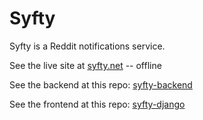 # Syfty

Syfty is a Reddit notifications service.

See the live site at [syfty.net](https://syfty.net) -- offline

See the backend at this repo: [syfty-backend](https://github.com/ekand/syfty-backend)

See the frontend at this repo: [syfty-django](https://github.com/ekand/syfty-django)
